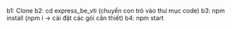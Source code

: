 b1: Clone
b2: cd express_be_vti (chuyển con trỏ vào thư mục code)
b3: npm install (npm i -> cài đặt các gói cần thiết)
b4: npm start